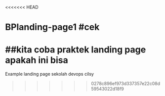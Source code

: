 <<<<<<< HEAD
# BPlanding-page1 #cek

##kita coba praktek landing page
apakah ini bisa 
=======
Example landing page sekolah devops cilsy
>>>>>>> 0278c896ef973d337357e22c08d59543022d18f9
